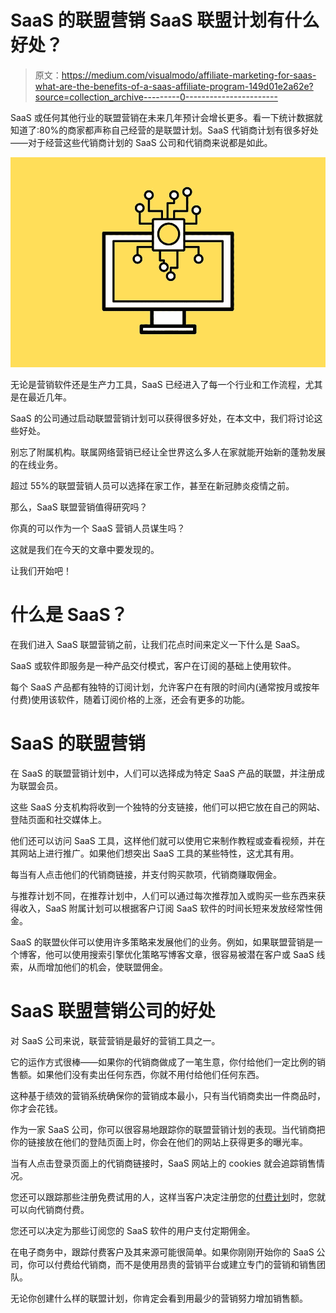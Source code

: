 # SaaS 的联盟营销 SaaS 联盟计划有什么好处？

> 原文：<https://medium.com/visualmodo/affiliate-marketing-for-saas-what-are-the-benefits-of-a-saas-affiliate-program-149d01e2a62e?source=collection_archive---------0----------------------->

SaaS 或任何其他行业的联盟营销在未来几年预计会增长更多。看一下统计数据就知道了:80%的商家都声称自己经营的是联盟计划。SaaS 代销商计划有很多好处——对于经营这些代销商计划的 SaaS 公司和代销商来说都是如此。

![](img/94749ac771fb9d79a2049b857a08e673.png)

无论是营销软件还是生产力工具，SaaS 已经进入了每一个行业和工作流程，尤其是在最近几年。

SaaS 的公司通过启动联盟营销计划可以获得很多好处，在本文中，我们将讨论这些好处。

别忘了附属机构。联属网络营销已经让全世界这么多人在家就能开始新的蓬勃发展的在线业务。

超过 55%的联盟营销人员可以选择在家工作，甚至在新冠肺炎疫情之前。

那么，SaaS 联盟营销值得研究吗？

你真的可以作为一个 SaaS 营销人员谋生吗？

这就是我们在今天的文章中要发现的。

让我们开始吧！

# 什么是 SaaS？

在我们进入 SaaS 联盟营销之前，让我们花点时间来定义一下什么是 SaaS。

SaaS 或软件即服务是一种产品交付模式，客户在订阅的基础上使用软件。

每个 SaaS 产品都有独特的订阅计划，允许客户在有限的时间内(通常按月或按年付费)使用该软件，随着订阅价格的上涨，还会有更多的功能。

# SaaS 的联盟营销

在 SaaS 的联盟营销计划中，人们可以选择成为特定 SaaS 产品的联盟，并注册成为联盟会员。

这些 SaaS 分支机构将收到一个独特的分支链接，他们可以把它放在自己的网站、登陆页面和社交媒体上。

他们还可以访问 SaaS 工具，这样他们就可以使用它来制作教程或查看视频，并在其网站上进行推广。如果他们想突出 SaaS 工具的某些特性，这尤其有用。

每当有人点击他们的代销商链接，并支付购买款项，代销商赚取佣金。

与推荐计划不同，在推荐计划中，人们可以通过每次推荐加入或购买一些东西来获得收入，SaaS 附属计划可以根据客户订阅 SaaS 软件的时间长短来发放经常性佣金。

SaaS 的联盟伙伴可以使用许多策略来发展他们的业务。例如，如果联盟营销是一个博客，他可以使用搜索引擎优化策略写博客文章，很容易被潜在客户或 SaaS 线索，从而增加他们的机会，使联盟佣金。

# SaaS 联盟营销公司的好处

对 SaaS 公司来说，联营营销是最好的营销工具之一。

它的运作方式很棒——如果你的代销商做成了一笔生意，你付给他们一定比例的销售额。如果他们没有卖出任何东西，你就不用付给他们任何东西。

这种基于绩效的营销系统确保你的营销成本最小，只有当代销商卖出一件商品时，你才会花钱。

作为一家 SaaS 公司，你可以很容易地跟踪你的联盟营销计划的表现。当代销商把你的链接放在他们的登陆页面上时，你会在他们的网站上获得更多的曝光率。

当有人点击登录页面上的代销商链接时，SaaS 网站上的 cookies 就会追踪销售情况。

您还可以跟踪那些注册免费试用的人，这样当客户决定注册您的[付费计划](https://en.wikipedia.org/wiki/Instalment)时，您就可以向代销商付费。

您还可以决定为那些订阅您的 SaaS 软件的用户支付定期佣金。

在电子商务中，跟踪付费客户及其来源可能很简单。如果你刚刚开始你的 SaaS 公司，你可以付费给代销商，而不是使用昂贵的营销平台或建立专门的营销和销售团队。

无论你创建什么样的联盟计划，你肯定会看到用最少的营销努力增加销售额。